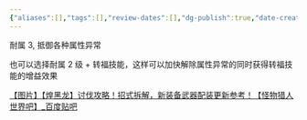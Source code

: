 ```yaml
---
{"aliases":[],"tags":[],"review-dates":[],"dg-publish":true,"date-created":"2023-11-11-Sat, 2:26:31 pm","date-modified":"2023-11-12-Sun, 7:30:55 pm","permalink":"/entertainment/game/monster-hunter/monster/煌黑龙/","dgPassFrontmatter":true}
---
```



耐属 3, 抵御各种属性异常

也可以选择耐属 2 级 + 转福技能，这样可以加快解除属性异常的同时获得转福技能的增益效果

[【图片】【煌黑龙】讨伐攻略！招式拆解，新装备武器配装更新参考！【怪物猎人世界吧】\_百度贴吧](https://tieba.baidu.com/p/6814483591)